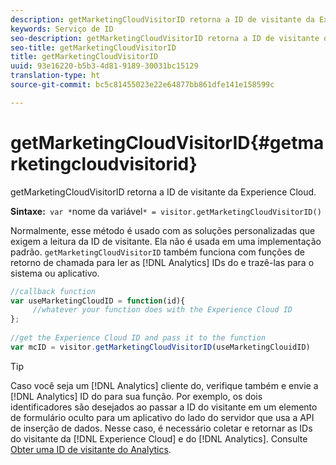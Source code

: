 ```yaml
---
description: getMarketingCloudVisitorID retorna a ID de visitante da Experience Cloud.
keywords: Serviço de ID
seo-description: getMarketingCloudVisitorID retorna a ID de visitante da Experience Cloud.
seo-title: getMarketingCloudVisitorID
title: getMarketingCloudVisitorID
uuid: 93e16220-b5b3-4d81-9189-30031bc15129
translation-type: ht
source-git-commit: bc5c81455023e22e64877bb861dfe141e158599c

---
```



# getMarketingCloudVisitorID{#getmarketingcloudvisitorid}

getMarketingCloudVisitorID retorna a ID de visitante da Experience Cloud.

**Sintaxe:**` var *`nome da variável`* = visitor.getMarketingCloudVisitorID()`

Normalmente, esse método é usado com as soluções personalizadas que exigem a leitura da ID de visitante. Ela não é usada em uma implementação padrão. `getMarketingCloudVisitorID` também funciona com funções de retorno de chamada para ler as [!DNL Analytics] IDs do e trazê-las para o sistema ou aplicativo.

```js
//callback function 
var useMarketingCloudID = function(id){ 
     //whatever your function does with the Experience Cloud ID 
}; 
 
//get the Experience Cloud ID and pass it to the function 
var mcID = visitor.getMarketingCloudVisitorID(useMarketingClouidID)
```

>[!TIP]
>
>Caso você seja um [!DNL Analytics] cliente do, verifique também e envie a [!DNL Analytics] ID do para sua função. Por exemplo, os dois identificadores são desejados ao passar a ID do visitante em um elemento de formulário oculto para um aplicativo do lado do servidor que usa a API de inserção de dados. Nesse caso, é necessário coletar e retornar as IDs do visitante da [!DNL Experience Cloud] e do [!DNL Analytics]. Consulte [Obter uma ID de visitante do Analytics](../../library/get-set/getanalyticsvisitorid.md).

